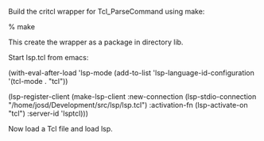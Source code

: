 Build the critcl wrapper for Tcl_ParseCommand using make:

 % make
 
This create the wrapper as a package in directory lib.

Start lsp.tcl from emacs:

 (with-eval-after-load 'lsp-mode
   (add-to-list 'lsp-language-id-configuration
                '(tcl-mode . "tcl"))
 
   (lsp-register-client
    (make-lsp-client :new-connection (lsp-stdio-connection "/home/josd/Development/src/lsp/lsp.tcl")
                     :activation-fn (lsp-activate-on "tcl")
                     :server-id 'lsptcl)))

Now load a Tcl file and load lsp.
